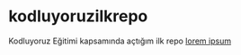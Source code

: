 # kodluyoruzilkrepo
Kodluyoruz Eğitimi kapsamında açtığım ilk repo
[lorem ipsum](http://google.com)
